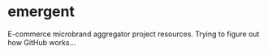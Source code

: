 # emergent
E-commerce microbrand aggregator project resources.
Trying to figure out how GitHub works...
